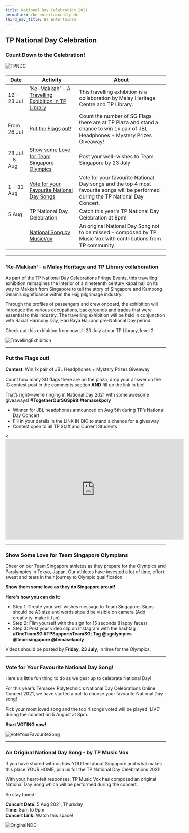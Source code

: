 ```yaml
---
title: National Day Celebration 2021
permalink: /be-entertained/tpndc
third_nav_title: Be Entertained
---
```

## TP National Day Celebration

### Count Down to the Celebration!

![TPNDC](/images/BeInvolved-NDCEvent3a.jpg)

<h4>
<table>
   <thead>
      <tr>
         <th>Date</th>
         <th>Activity</th>
         <th>About</th>
      </tr>
   </thead>
   <tbody>
      <tr>
         <td>12 - 23 Jul</td>
				<td><a href="#travellingLib">'Ke-Makkah' - A Travelling Exhibition in TP Library</a></td>
         <td>This travelling exhibition is a collaboration by Malay Heritage Centre and TP Library.</td>
      </tr>
      <tr>
         <td>From 26 Jul</td>
				<td><a href="flags">Put the Flags out!</a></td>
         <td>Count the number of SG Flags there are at TP Plaza and stand a chance to win 1x pair of JBL Headphones + Mystery Prizes Giveaway! </td>
      </tr>
		   <tr>
         <td>23 Jul - 8 Aug</td>
				 <td><a href="olympics">Show some Love for Team Singapore Olympics</a></td>
         <td>Post your well-wishes to Team Singapore by 23 July</td>
      </tr>
        <tr>
         <td>1 - 31 Aug</td>
					<td><a href="vote">Vote for your Favourite National Day Songs</a></td>
         <td>Vote for your favourite National Day songs and the top 4 most favourite songs will be performed during the TP National Day Concert.</td>
      </tr>
       <tr>
         <td>5 Aug</td>
         <td>TP National Day Celebration</td>
         <td>Catch this year's TP National Day Celebration at 8pm! </td>
      </tr>
      <tr>
         <td></td>
				<td><a href="originalsong">National Song by MusicVox</a></td>
         <td>An original National Day Song not to be missed - composed by TP Music Vox with contributions from TP community.</td>
      </tr>
   </tbody>
</table>
	</h4>

---
<h3><a id="travellingLib"></a>'Ke-Makkah'  - a Malay Heritage and TP Library collaboration</h3>

As part of the TP National Day Celebrations Fringe Events, this travelling exhibition reimagines the interior of a nineteenth century
kapal haji on its way to Makkah from Singapore to tell the story of Singapore and Kampong Gelam’s significance within the Hajj pilgrimage industry. 

Through the profiles of passengers and crew onboard, the exhibition will introduce the various occupations, backgrounds and trades that were essential to this industry. The travelling exhibition will be held in conjunction with Racial Harmony Day, Hari Raya Haji and pre-National Day period.
 
 Check out this exhibition from now till 23 July at our TP Library, level 2. 

![TravellingExhibition](/images/BeInvolved-NDC-LIB.jpg)

---
<h3><a id="flags"></a>Put the Flags out!</h3>

<b>Contest</b>: Win 1x pair of JBL Headphones + Mystery Prizes Giveaway

Count how many SG flags there are on the plaza, drop your answer on the IG contest post in the comments section **AND** fill up the link in bio! 

That’s right—we’re ringing in National Day 2021 with some awesome giveaways! <b>#TogetherOurSGSpirit #temasekpoly</b>

* Winner for JBL headphones announced on Aug 5th during TP’s National Day Concert
* Fill in your details in the LINK IN BIO to stand a chance for a giveaway
* Contest open to all TP Staff and Current Students 

<div class="bp-youtube">

<<iframe width="560" height="315" src="https://www.youtube.com/embed/Wia1JS0375o" title="YouTube video player" frameborder="0" allow="accelerometer; autoplay; clipboard-write; encrypted-media; gyroscope; picture-in-picture" allowfullscreen></iframe>

</div>

---
<h3><a id="olympics"></a>Show Some Love for Team Singapore Olympians</h3>

Cheer on our Team Singapore athletes as they prepare for the Olympics and Paralympics in Tokyo, Japan. Our athletes have invested a lot of time, effort, sweat and tears in their journey to Olympic qualification. 

**Show them some love as they do Singapore proud!**
 
**Here's how you can do it:**

* Step 1: Create your well wishes message to Team Singapore. Signs should be A3 size and words should be visible on camera (Add creativity, make it fun)  
* Step 2: Film yourself with the sign for 15 seconds (Happy faces)  
* Step 3: Post your video clip on Instagram with the hashtag **#OneTeamSG #TPSupportsTeamSG; Tag @sgolympics @teamsingapore @temasekpoly**
 
Videos should be posted by **Friday, 23 July**, in time for the Olympics.

---
<h3><a id="vote"></a>Vote for Your Favourite National Day Song!</h3>

Here's a little fun thing to do as we gear up to celebrate National Day! 

For this year's Temasek Polytechnic's National Day Celebrations Online Concert 2021, we have started a poll to choose your favourite National Day song!

Pick your most loved song and the top 4 songs voted will be played 'LIVE' during the concert on 5 August at 8pm. 

**Start VOTING now!**

![VoteYourFavouriteSong](/images/BeEntertained-NDC-QRvote.png)


---
<h3><a id="originalsong"></a>An Original National Day Song - by TP Music Vox</h3>

If you have shared with us how YOU feel about Singapore and what makes this place YOUR HOME, join us for the TP National Day Celebrations 2021! 

With your heart-felt responses, TP Music Vox has composed an original National Day Song which will be performed during the concert. 

So stay tuned!

**Concert Date:**  5 Aug 2021, Thursday  
**Time:** 8pm to 9pm  
**Concert Link:** Watch this space!

![OriginalNDC](/images/BeEntertained-NDC-OriginalSong.png)